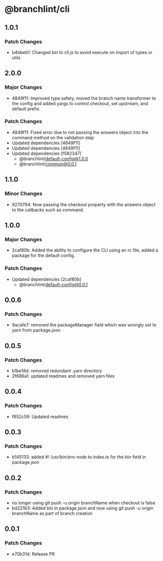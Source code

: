 # @branchlint/cli

## 1.0.1

### Patch Changes

- b4bbeb1: Changed bin to cli.js to avoid execute on import of types or utils

## 2.0.0

### Major Changes

- 4849f11: Improved type safety, moved the branch name transformer to the config and added yargs to control checkout, set upstream, and default prefix.

### Patch Changes

- 4849f11: Fixed error due to not passing the answers object into the command method on the validation step
- Updated dependencies [4849f11]
- Updated dependencies [4849f11]
- Updated dependencies [f582347]
  - @branchlint/default-config@1.0.0
  - @branchlint/common@0.0.1

## 1.1.0

### Minor Changes

- 9270794: Now passing the checkout property with the answers object to the callbacks such as command.

## 1.0.0

### Major Changes

- 2caf80b: Added the ability to configure the CLI using an rc file, added a package for the default config.

### Patch Changes

- Updated dependencies [2caf80b]
  - @branchlint/default-config@0.0.1

## 0.0.6

### Patch Changes

- 9acafe7: removed the packageManager field which was wrongly set to yarn from package.json

## 0.0.5

### Patch Changes

- b1be18d: removed redundant .yarn directory
- 2f686a1: updated readmes and removed yarn files

## 0.0.4

### Patch Changes

- f652c59: Updated readmes

## 0.0.3

### Patch Changes

- b145133: added #! /usr/bin/env node to index.ts for the bin field in package.json

## 0.0.2

### Patch Changes

- no longer using git push -u origin branchName when checkout is false
- bd221b3: Added bin in package.json and now using git push -u origin branchName as part of branch creation

## 0.0.1

### Patch Changes

- e70b31d: Release PR
